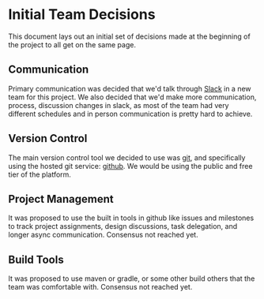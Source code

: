 # Initial Team Decisions

This document lays out an initial set of decisions made at the beginning of the project to
all get on the same page.

## Communication

Primary communication was decided that we'd talk through [Slack](https://slack.com) in a new team for this project.
We also decided that we'd make more communication, process, discussion changes in slack, as most of the team had very
different schedules and in person communication is pretty hard to achieve.

## Version Control

The main version control tool we decided to use was [git](https://www.git-scm.com), and specifically using the
hosted git service: [github](https://github.com/rooftopsparrow/resource-locking). We would be using the public and free tier
of the platform.

## Project Management

It was proposed to use the built in tools in github like issues and milestones to track project assignments, design discussions, task delegation, and longer async communication. Consensus not reached yet.

## Build Tools

It was proposed to use maven or gradle, or some other build others that the team was comfortable with. Consensus not reached yet.
